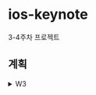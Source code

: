 # ios-keynote
3-4주차 프로젝트

## 계획

<details> 
<summary>W3</summary>

### 7/17 월
- [ ] 프로젝트 생성 및, 프로젝트 설정 - 30분
- [ ] MVC 패턴 공부 - 10분
- [ ] 팩토리 패턴 공부 및 정리 - 30분
- [ ] 정사각-슬라이드 뷰를 위한 모델 클래스 설계 - 1시간

### 7/18 화
- [ ] 정사각-슬라이드 뷰를 위한 모델 생성 팩토리 - 20분
- [ ] 정사각-슬라이드 뷰를 위한 모델 클래스 구현 - 20분
- [ ] 입력과 출력을 구분할 SlideManager 설계 - 30분
- [ ] SlideManager 구조체 생성 - 10분
- [ ] ColorPickerController 사용법 공부 - 10분
- [ ] 🖌️ 투명도, 배경색 변경 UI - 30분

### 7/19 수
- [ ] 투명도, 배경색 입출력 흐름 구현 - 20분
- [ ] 옵저버 패턴 공부 및 정리 - 30분
- [ ] M - VC 간의 관계를 Notification Center로 변경 - 30분
- [ ] TableViewDataSource 공부및 정리 - 30분

### 7/20 목
- [ ] 🖌️ Custom TableViewCell - 30분 
- [ ] 🖌️ TableView UI - 30분
- [ ] TableView Delegate - 1시간 

### 7/20 금
- [ ] 리팩토링과 밀렸다면 과제 - 2시간

</details>